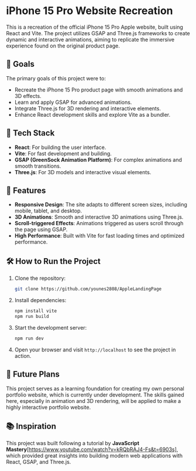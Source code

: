 # iPhone 15 Pro Website Recreation

This is a recreation of the official iPhone 15 Pro Apple website, built using React and Vite. The project utilizes GSAP and Three.js frameworks to create dynamic and interactive animations, aiming to replicate the immersive experience found on the original product page.

## 🎯 Goals
The primary goals of this project were to:
- Recreate the iPhone 15 Pro product page with smooth animations and 3D effects.
- Learn and apply GSAP for advanced animations.
- Integrate Three.js for 3D rendering and interactive elements.
- Enhance React development skills and explore Vite as a bundler.

## 🚀 Tech Stack
- **React**: For building the user interface.
- **Vite**: For fast development and building.
- **GSAP (GreenSock Animation Platform)**: For complex animations and smooth transitions.
- **Three.js**: For 3D models and interactive visual elements.
  
## 🌟 Features
- **Responsive Design**: The site adapts to different screen sizes, including mobile, tablet, and desktop.
- **3D Animations**: Smooth and interactive 3D animations using Three.js.
- **Scroll-triggered Effects**: Animations triggered as users scroll through the page using GSAP.
- **High Performance**: Built with Vite for fast loading times and optimized performance.

## 🛠️ How to Run the Project
1. Clone the repository:
    ```bash
    git clone https://github.com/younes2808/AppleLandingPage
    ```
2. Install dependencies:
    ```bash
    npm install vite
    npm run build
    ```
4. Start the development server:
    ```bash
    npm run dev
    ```
5. Open your browser and visit `http://localhost` to see the project in action.

## 📝 Future Plans
This project serves as a learning foundation for creating my own personal portfolio website, which is currently under development. The skills gained here, especially in animation and 3D rendering, will be applied to make a highly interactive portfolio website.

## 📚 Inspiration
This project was built following a tutorial by **JavaScript Mastery**[https://www.youtube.com/watch?v=kRQbRAJ4-Fs&t=6903s], which provided great insights into building modern web applications with React, GSAP, and Three.js.


